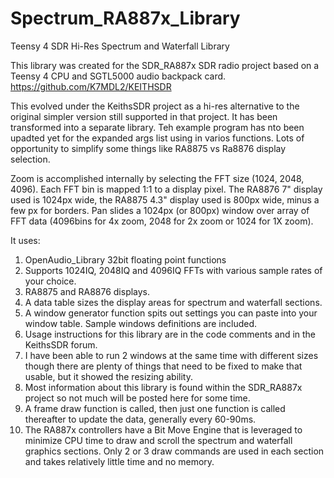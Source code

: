# Spectrum_RA887x_Library
Teensy 4 SDR Hi-Res Spectrum and Waterfall Library

This library was created for the SDR_RA887x SDR radio project based on a Teensy 4 CPU and SGTL5000 audio backpack card.
https://github.com/K7MDL2/KEITHSDR

This evolved under the KeithsSDR project as a hi-res alternative to the original simpler version still supported in that project. It has been transformed into a separate library.  Teh example program has nto been upadted yet for the expanded args list using in varios functions.  Lots of opportunity to simplify some things like RA8875 vs Ra8876 display selection. 

Zoom is accomplished internally by selecting the FFT size (1024, 2048, 4096).  Each FFT bin is mapped 1:1 to a display pixel.  The RA8876 7" display used is 1024px wide, the RA8875 4.3" display used is 800px wide, minus a few px for borders.  Pan slides a 1024px (or 800px) window over array of FFT data (4096bins for 4x zoom, 2048 for 2x zoom or 1024 for 1X zoom).

It uses:
1. OpenAudio_Library 32bit floating point functions
2. Supports 1024IQ, 2048IQ and 4096IQ FFTs with various sample rates of your choice.
3. RA8875 and RA8876 displays.
4. A data table sizes the display areas for spectrum and waterfall sections.  
5. A window generator function spits out settings you can paste into your window table.  Sample windows definitions are included. 
6. Usage instructions for this library are in the code comments and in the KeithsSDR forum.  
7. I have been able to run 2 windows at the same time with different sizes though there are plenty of things that need to be fixed to make that usable, but it showed the resizing ability.
8. Most information about this library is found within the SDR_RA887x project so not much will be posted here for some time.
9. A frame draw function is called, then just one function is called thereafter to update the data, generally every 60-90ms.
10. The RA887x controllers have a Bit Move Engine that is leveraged to minimize CPU time to draw and scroll the spectrum and waterfall graphics sections. Only 2 or 3 draw commands are used in each section and takes relatively little time and no memory. 

